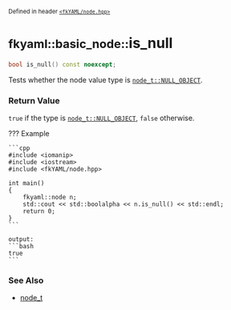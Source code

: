 <small>Defined in header [`<fkYAML/node.hpp>`](https://github.com/fktn-k/fkYAML/blob/develop/include/fkYAML/node.hpp)</small>

# <small>fkyaml::basic_node::</small>is_null

```cpp
bool is_null() const noexcept;
```

Tests whether the node value type is [`node_t::NULL_OBJECT`](node_t.md).  

### **Return Value**

`true` if the type is [`node_t::NULL_OBJECT`](node_t.md), `false` otherwise.  

??? Example

    ```cpp
    #include <iomanip>
    #include <iostream>
    #include <fkYAML/node.hpp>

    int main()
    {
        fkyaml::node n;
        std::cout << std::boolalpha << n.is_null() << std::endl;
        return 0;
    }
    ```

    output:
    ```bash
    true
    ```

### **See Also**

* [node_t](node_t.md)
